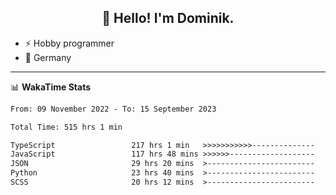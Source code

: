 <h2 align="center">👋 Hello! I'm Dominik.</h2>

- ⚡ Hobby programmer
- 📍 Germany

---
📊 **WakaTime Stats**
<!--START_SECTION:waka-->

```txt
From: 09 November 2022 - To: 15 September 2023

Total Time: 515 hrs 1 min

TypeScript                 217 hrs 1 min   >>>>>>>>>>>--------------   42.14 %
JavaScript                 117 hrs 48 mins >>>>>>-------------------   22.87 %
JSON                       29 hrs 20 mins  >------------------------   05.70 %
Python                     23 hrs 40 mins  >------------------------   04.60 %
SCSS                       20 hrs 12 mins  >------------------------   03.92 %
```

<!--END_SECTION:waka-->
